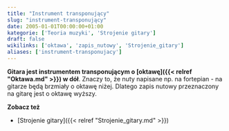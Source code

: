 ```yaml
---
title: "Instrument transponujący"
slug: "instrument-transponujący"
date: 2005-01-01T00:00:00+01:00
kategorie: ['Teoria muzyki', 'Strojenie gitary']
draft: false
wikilinks: ['oktawa', 'zapis_nutowy', 'Strojenie_gitary']
aliases: ['instrument-transponujacy']
---
```

**Gitara jest instrumentem transponującym o [oktawę]({{< relref "Oktawa.md" >}})
w dół**. Znaczy to, że nuty napisane np. na fortepian - na gitarze będą
brzmiały o oktawę niżej. Dlatego zapis nutowy<!-- link nie odnosił się do niczego: 'Instrument transponujący' ('content/książka/Instrument_transponujący.md') links to 'zapis_nutowy' ('content/książka/zapis_nutowy.md') and that does not exist -->
przeznaczony na gitarę jest o oktawę wyższy.

**Zobacz też**

  - [Strojenie gitary]({{< relref "Strojenie_gitary.md" >}})


